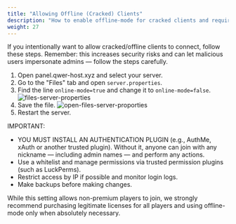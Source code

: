 ```yaml
---
title: "Allowing Offline (Cracked) Clients"
description: "How to enable offline-mode for cracked clients and required security measures."
weight: 27
---
```


If you intentionally want to allow cracked/offline clients to connect, follow these steps. Remember: this increases security risks and can let malicious users impersonate admins — follow the steps carefully.

1. Open panel.qwer-host.xyz and select your server.
2. Go to the "Files" tab and open `server.properties`.
3. Find the line `online-mode=true` and change it to `online-mode=false`.
   ![files-server-properties](/images/docs/help-servers/files-server-properties.png)
4. Save the file.
   ![open-files-server-proporties](/images/docs/help-servers/open-files-server-proporties.png)
5. Restart the server.

IMPORTANT:

- YOU MUST INSTALL AN AUTHENTICATION PLUGIN (e.g., AuthMe, xAuth or another trusted plugin). Without it, anyone can join with any nickname — including admin names — and perform any actions.
- Use a whitelist and manage permissions via trusted permission plugins (such as LuckPerms).
- Restrict access by IP if possible and monitor login logs.
- Make backups before making changes.

While this setting allows non-premium players to join, we strongly recommend purchasing legitimate licenses for all players and using offline-mode only when absolutely necessary.
